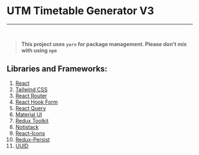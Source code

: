 # UTM Timetable Generator V3

---
<br>

> **This project uses `yarn` for package management. Please don't mix with using `npm`**

## Libraries and Frameworks:

1. [React](https://reactjs.org/)
2. [Tailwind CSS](https://tailwindcss.com/)
3. [React Router](https://reactrouter.com/)
4. [React Hook Form](https://react-hook-form.com/)
5. [React Query](https://react-query.tanstack.com/)
6. [Material UI](https://material-ui.com/)
7. [Redux Toolkit](https://redux-toolkit.js.org/)
8. [Notistack](https://notistack.com/)
9. [React-Icons](https://react-icons.github.io/react-icons/)
10. [Redux-Persist](https://www.npmjs.com/package/redux-persist)
11. [UUID](https://www.npmjs.com/package/uuid)
